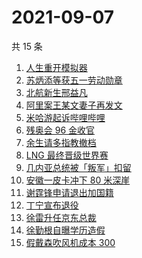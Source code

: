 # 2021-09-07

共 15 条

<!-- BEGIN -->
<!-- 最后更新时间 Tue Sep 07 2021 07:12:39 GMT+0800 (China Standard Time) -->

1. [人生重开模拟器](https://www.zhihu.com/search?q=人生重开模拟器)
1. [苏炳添等获五一劳动勋章](https://www.zhihu.com/search?q=五一劳动勋章)
1. [北航新生邢益凡](https://www.zhihu.com/search?q=邢益凡)
1. [阿里案王某文妻子再发文](https://www.zhihu.com/search?q=王某文妻子)
1. [米哈游起诉哔哩哔哩](https://www.zhihu.com/search?q=哔哩哔哩)
1. [残奥会 96 金收官](https://www.zhihu.com/search?q=东京残奥会)
1. [余生请多指教撤档](https://www.zhihu.com/search?q=余生请多指教)
1. [LNG 最终晋级世界赛](https://www.zhihu.com/search?q=lng)
1. [几内亚总统被「叛军」扣留](https://www.zhihu.com/search?q=几内亚)
1. [安徽一皮卡冲下 80 米深崖](https://www.zhihu.com/search?q=安徽太湖)
1. [谢霆锋申请退出加国籍](https://www.zhihu.com/search?q=谢霆锋)
1. [丁宁宣布退役](https://www.zhihu.com/search?q=丁宁)
1. [徐雷升任京东总裁](https://www.zhihu.com/search?q=京东)
1. [徐勤根自曝学历造假](https://www.zhihu.com/search?q=人类高质量男性)
1. [假戴森吹风机成本 300](https://www.zhihu.com/search?q=戴森吹风机)

<!-- END -->
